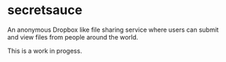 secretsauce
===========
An anonymous Dropbox like file sharing service where users can submit and view files from people around the world.


This is a work in progess.
